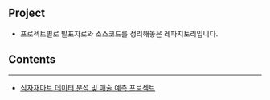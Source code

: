 ## Project
- 프로젝트별로 발표자료와 소스코드를 정리해놓은 레파지토리입니다.

## Contents 
___
- [식자재마트 데이터 분석 및 매출 예측 프로젝트]([https://github.com/rlawldn11703/dataMining-project/tree/master/%EC%8B%9D%EC%9E%90%EC%9E%AC%EB%A7%88%ED%8A%B8_%EB%8D%B0%EC%9D%B4%ED%84%B0%EB%B6%84%EC%84%9D])
